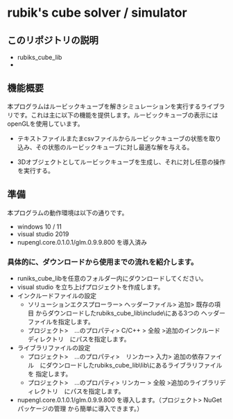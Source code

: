 # rubik's cube solver / simulator

## このリポジトリの説明
* rubiks_cube_lib
* 
## 機能概要

本プログラムはルービックキューブを解きシミュレーションを実行するライブラリです。これは主に以下の機能を提供します。ルービックキューブの表示にはopenGLを使用しています。

* テキストファイルまたまcsvファイルからルービックキューブの状態を取り込み、その状態のルービックキューブに対し最適な解を与える。

* 3Dオブジェクトとしてルービックキューブを生成し、それに対し任意の操作を実行する。

## 準備

本プログラムの動作環境は以下の通りです。
* windows 10 / 11
* visual studio 2019
* nupengl.core.0.1.0.1/glm.0.9.9.800 を導入済み

### 具体的に、ダウンロードから使用までの流れを紹介します。

* runiks_cube_libを任意のフォルダー内にダウンロードしてください。
* visual studio を立ち上げプロジェクトを作成します。
* インクルードファイルの設定
  * ソリューションエクスプローラー> ヘッダーファイル> 追加> 既存の項目 からダウンロードしたrubiks_cube_lib\include\にある3つの
  ヘッダーファイルを指定します。
  * プロジェクト>　...のプロパティ> C/C++ > 全般 >追加のインクルードディレクトリ　にパスを指定します。
* ライブラリファイルの設定
  * プロジェクト>　...のプロパティ>　リンカー> 入力> 追加の依存ファイル　にダウンロードしたrubiks_cube_lib\lib\にあるライブラリファイルを
  指定します。
  * プロジェクト>　...のプロパティ> リンカー > 全般 >追加のライブラリディレクトリ　にパスを指定します。
* nupengl.core.0.1.0.1/glm.0.9.9.800 を導入します。（プロジェクト> NuGetパッケージの管理 から簡単に導入できます。）

